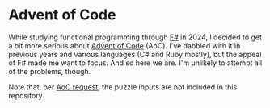 # Advent of Code

While studying functional programming through [F#](https://fsharp.org/) in 2024, I decided to get a bit more serious about [Advent of Code](https://adventofcode.com/) (AoC). I've dabbled with it in previous years and various languages (C# and Ruby mostly), but the appeal of F# made me want to focus. And so here we are. I'm unlikely to attempt all of the problems, though.

Note that, per [AoC request](https://adventofcode.com/2024/about#faq_copying), the puzzle inputs are not included in this repository.
